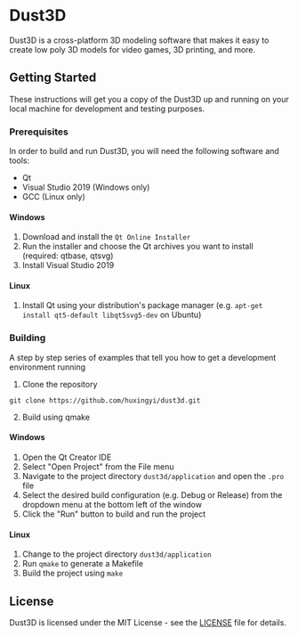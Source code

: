 # Dust3D

Dust3D is a cross-platform 3D modeling software that makes it easy to create low poly 3D models for video games, 3D printing, and more.

## Getting Started

These instructions will get you a copy of the Dust3D up and running on your local machine for development and testing purposes.

### Prerequisites

In order to build and run Dust3D, you will need the following software and tools:

- Qt
- Visual Studio 2019 (Windows only)
- GCC (Linux only)

#### Windows

1. Download and install the `Qt Online Installer`
2. Run the installer and choose the Qt archives you want to install (required: qtbase, qtsvg)
3. Install Visual Studio 2019

#### Linux

1. Install Qt using your distribution's package manager (e.g. `apt-get install qt5-default libqt5svg5-dev` on Ubuntu)

### Building

A step by step series of examples that tell you how to get a development environment running

1. Clone the repository
```
git clone https://github.com/huxingyi/dust3d.git
```

2. Build using qmake

#### Windows

1. Open the Qt Creator IDE
2. Select "Open Project" from the File menu
3. Navigate to the project directory `dust3d/application` and open the `.pro` file
4. Select the desired build configuration (e.g. Debug or Release) from the dropdown menu at the bottom left of the window
5. Click the "Run" button to build and run the project

#### Linux

1. Change to the project directory  `dust3d/application`
2. Run `qmake` to generate a Makefile
3. Build the project using `make`

## License

Dust3D is licensed under the MIT License - see the [LICENSE](https://github.com/huxingyi/dust3d/blob/master/LICENSE) file for details.

<!-- Sponsors begin -->

<!-- Sponsors end -->